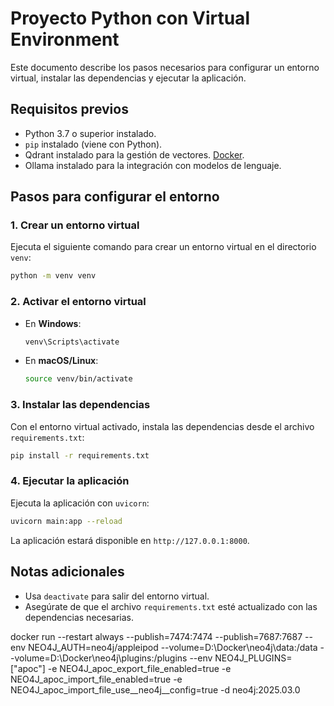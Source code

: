 # Proyecto Python con Virtual Environment

Este documento describe los pasos necesarios para configurar un entorno virtual, instalar las dependencias y ejecutar la aplicación.

## Requisitos previos

- Python 3.7 o superior instalado.
- `pip` instalado (viene con Python).
- Qdrant instalado para la gestión de vectores. [Docker](https://qdrant.tech/documentation/quickstart/).
- Ollama instalado para la integración con modelos de lenguaje.

## Pasos para configurar el entorno

### 1. Crear un entorno virtual

Ejecuta el siguiente comando para crear un entorno virtual en el directorio `venv`:

```bash
python -m venv venv
```

### 2. Activar el entorno virtual

- En **Windows**:

    ```bash
    venv\Scripts\activate
    ```

- En **macOS/Linux**:

    ```bash
    source venv/bin/activate
    ```

### 3. Instalar las dependencias

Con el entorno virtual activado, instala las dependencias desde el archivo `requirements.txt`:

```bash
pip install -r requirements.txt
```

### 4. Ejecutar la aplicación

Ejecuta la aplicación con `uvicorn`:

```bash
uvicorn main:app --reload
```

La aplicación estará disponible en `http://127.0.0.1:8000`.

## Notas adicionales

- Usa `deactivate` para salir del entorno virtual.
- Asegúrate de que el archivo `requirements.txt` esté actualizado con las dependencias necesarias.


docker run --restart always --publish=7474:7474 --publish=7687:7687 --env NEO4J_AUTH=neo4j/appleipod --volume=D:\Docker\neo4j\data:/data --volume=D:\Docker\neo4j\plugins:/plugins --env NEO4J_PLUGINS=\[\"apoc\"\] -e NEO4J_apoc_export_file_enabled=true -e NEO4J_apoc_import_file_enabled=true -e NEO4J_apoc_import_file_use__neo4j__config=true -d neo4j:2025.03.0